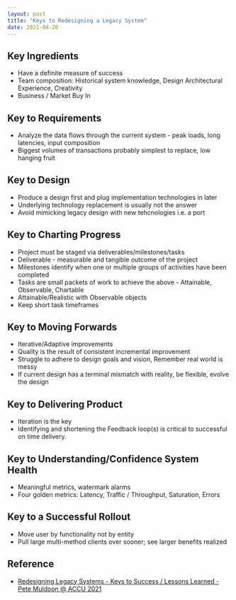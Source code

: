 ```yaml
---
layout: post
title: "Keys to Redesigning a Legacy System"
date: 2021-04-20
---
```


## Key Ingredients
* Have a definite measure of success
* Team composition: Historical system knowledge, Design Architectural Experience, Creativity
* Business / Market Buy In

## Key to Requirements
* Analyze the data flows through the current system - peak loads, long latencies, input composition
* Biggest volumes of transactions probably simplest to replace, low hanging fruit

## Key to Design
* Produce a design first and plug implementation technologies in later
* Underlying technology replacement is usually not the answer
* Avoid mimicking legacy design with new tehcnologies i.e. a port

## Key to Charting Progress
* Project must be staged via deliverables/milestones/tasks
* Deliverable - measurable and tangible outcome of the project
* Milestones identify when one or multiple groups of activities have been completed
* Tasks are small packets of work to achieve the above - Attainable, Observable, Chartable
* Attainable/Realistic with Observable objects
* Keep short task timeframes

## Key to Moving Forwards
* Iterative/Adaptive improvements
* Quality is the result of consistent incremental improvement
* Struggle to adhere to design goals and vision, Remember real world is messy
* If current design has a terminal mismatch with reality, be flexible, evolve the design

## Key to Delivering Product
* Iteration is the key
* Identifying and shortening the Feedback loop(s) is critical to successful on time delivery.

## Key to Understanding/Confidence System Health
 * Meaningful metrics, watermark alarms
 * Four golden metrics: Latency, Traffic / Throughput, Saturation, Errors

## Key to a Successful Rollout
* Move user by functionality not by entity
* Pull large multi-method clients over sooner; see larger benefits realized

## Reference
* [Redesigning Legacy Systems - Keys to Success / Lessons Learned - Pete Muldoon @ ACCU 2021 ](https://www.youtube.com/watch?v=cznpDOlPffI)

